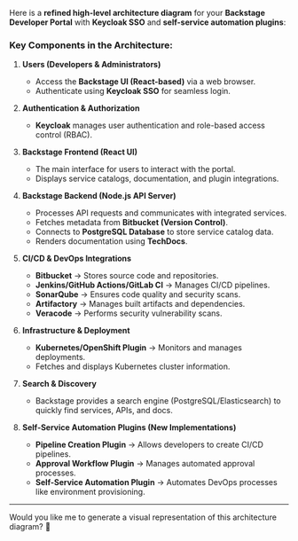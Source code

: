 Here is a **refined high-level architecture diagram** for your **Backstage Developer Portal** with **Keycloak SSO** and **self-service automation plugins**:  

### **Key Components in the Architecture:**

1. **Users (Developers & Administrators)**
   - Access the **Backstage UI (React-based)** via a web browser.
   - Authenticate using **Keycloak SSO** for seamless login.
   
2. **Authentication & Authorization**
   - **Keycloak** manages user authentication and role-based access control (RBAC).

3. **Backstage Frontend (React UI)**
   - The main interface for users to interact with the portal.
   - Displays service catalogs, documentation, and plugin integrations.

4. **Backstage Backend (Node.js API Server)**
   - Processes API requests and communicates with integrated services.
   - Fetches metadata from **Bitbucket (Version Control)**.
   - Connects to **PostgreSQL Database** to store service catalog data.
   - Renders documentation using **TechDocs**.

5. **CI/CD & DevOps Integrations**
   - **Bitbucket** → Stores source code and repositories.
   - **Jenkins/GitHub Actions/GitLab CI** → Manages CI/CD pipelines.
   - **SonarQube** → Ensures code quality and security scans.
   - **Artifactory** → Manages built artifacts and dependencies.
   - **Veracode** → Performs security vulnerability scans.

6. **Infrastructure & Deployment**
   - **Kubernetes/OpenShift Plugin** → Monitors and manages deployments.
   - Fetches and displays Kubernetes cluster information.

7. **Search & Discovery**
   - Backstage provides a search engine (PostgreSQL/Elasticsearch) to quickly find services, APIs, and docs.

8. **Self-Service Automation Plugins (New Implementations)**
   - **Pipeline Creation Plugin** → Allows developers to create CI/CD pipelines.
   - **Approval Workflow Plugin** → Manages automated approval processes.
   - **Self-Service Automation Plugin** → Automates DevOps processes like environment provisioning.

---

Would you like me to generate a visual representation of this architecture diagram? 🚀
